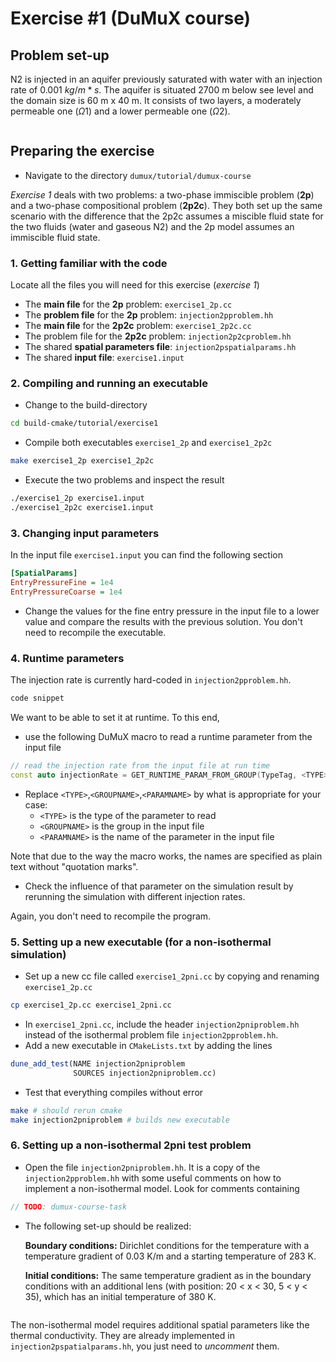 # Exercise #1 (DuMuX course)

## Problem set-up

N2 is injected in an aquifer previously saturated with water with an injection rate of  $`0.001~kg/m*s`$.
The aquifer is situated 2700 m below see level and the domain size is 60 m x 40 m. It consists of two layers, a moderately permeable one ($`\Omega 1`$) and a lower permeable one ($`\Omega 2`$).

<img scr="https://git.iws.uni-stuttgart.de/dumux-repositories/dumux/raw/master/tutorial/doc/exercise1_setup.png" width="200"/>

## Preparing the exercise

* Navigate to the directory `dumux/tutorial/dumux-course`

_Exercise 1_ deals with two problems: a two-phase immiscible problem (__2p__) and a two-phase compositional problem (__2p2c__). They both set up the same scenario with the difference that the 2p2c assumes a miscible fluid state for the two fluids (water and gaseous N2) and the 2p model assumes an immiscible fluid state.

### 1. Getting familiar with the code

Locate all the files you will need for this exercise (_exercise 1_)
* The __main file__ for the __2p__ problem: `exercise1_2p.cc`
* The __problem file__ for the __2p__ problem: `injection2pproblem.hh`
* The __main file__ for the __2p2c__ problem: `exercise1_2p2c.cc`
* The problem file for the __2p2c__ problem: `injection2p2cproblem.hh`
* The shared __spatial parameters file__: `injection2pspatialparams.hh`
* The shared __input file__: `exercise1.input`


### 2. Compiling and running an executable

* Change to the build-directory
```bash
cd build-cmake/tutorial/exercise1
```
* Compile both executables `exercise1_2p` and `exercise1_2p2c`
```bash
make exercise1_2p exercise1_2p2c
```
* Execute the two problems and inspect the result
```bash
./exercise1_2p exercise1.input
./exercise1_2p2c exercise1.input
```

### 3. Changing input parameters

In the input file `exercise1.input` you can find the following section

```ini
[SpatialParams]
EntryPressureFine = 1e4
EntryPressureCoarse = 1e4
```

* Change the values for the fine entry pressure in the input file to a lower value and compare the results with the previous solution. You don't need to recompile the executable.

### 4. Runtime parameters

The injection rate is currently hard-coded in `injection2pproblem.hh`.

```c++
code snippet
```

We want to be able to set it at runtime. To this end,
* use the following DuMuX macro to read a runtime parameter from the input file
```c++
// read the injection rate from the input file at run time
const auto injectionRate = GET_RUNTIME_PARAM_FROM_GROUP(TypeTag, <TYPE>, <GROUPNAME>, <PARAMNAME>);
```
* Replace
`<TYPE>`,`<GROUPNAME>`,`<PARAMNAME>` by what is appropriate for your case:
  * `<TYPE>` is the type of the parameter to read
  * `<GROUPNAME>` is the group in the input file
  * `<PARAMNAME>` is the name of the parameter in the input file

Note that due to the way the macro works, the names are specified as plain text without "quotation marks".

* Check the influence of that parameter on the simulation result by rerunning the simulation with different injection rates.

Again, you don't need to recompile the program.

### 5. Setting up a new executable (for a non-isothermal simulation)

* Set up a new cc file called `exercise1_2pni.cc` by copying and renaming `exercise1_2p.cc`
```bash
cp exercise1_2p.cc exercise1_2pni.cc
```
* In  `exercise1_2pni.cc`, include the header `injection2pniproblem.hh` instead of the isothermal problem file `injection2pproblem.hh`.
* Add a new executable in `CMakeLists.txt` by adding the lines
```cmake
dune_add_test(NAME injection2pniproblem
              SOURCES injection2pniproblem.cc)
```
* Test that everything compiles without error
```bash
make # should rerun cmake
make injection2pniproblem # builds new executable
```

### 6. Setting up a non-isothermal __2pni__ test problem

* Open the file `injection2pniproblem.hh`. It is a copy of the `injection2pproblem.hh` with some useful comments on how to implement a non-isothermal model. Look for comments containing
```c++
// TODO: dumux-course-task
```
* The following set-up should be realized:

  __Boundary conditions:__ Dirichlet conditions for the temperature with a temperature gradient of 0.03 K/m and a starting temperature of 283 K.

  __Initial conditions:__ The same temperature gradient as in the boundary conditions with an additional lens (with position: 20 < x < 30, 5 < y < 35), which has an initial temperature of 380 K.

<img scr="https://git.iws.uni-stuttgart.de/dumux-repositories/dumux/raw/master/tutorial/extradoc/exercise1_nonisothermal.png" width="200"/>

The non-isothermal model requires additional spatial parameters like the thermal conductivity. They are already implemented in `injection2pspatialparams.hh`, you just need to _uncomment_ them.
